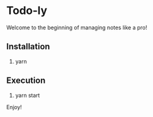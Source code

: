 # Todo-ly

Welcome to the beginning of managing notes like a pro!

## Installation
1. yarn

## Execution
1. yarn start

Enjoy!